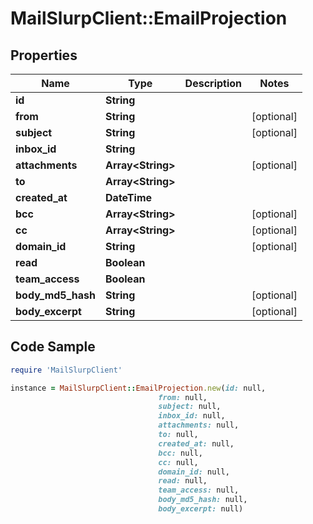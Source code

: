 # MailSlurpClient::EmailProjection

## Properties

Name | Type | Description | Notes
------------ | ------------- | ------------- | -------------
**id** | **String** |  | 
**from** | **String** |  | [optional] 
**subject** | **String** |  | [optional] 
**inbox_id** | **String** |  | 
**attachments** | **Array&lt;String&gt;** |  | [optional] 
**to** | **Array&lt;String&gt;** |  | 
**created_at** | **DateTime** |  | 
**bcc** | **Array&lt;String&gt;** |  | [optional] 
**cc** | **Array&lt;String&gt;** |  | [optional] 
**domain_id** | **String** |  | [optional] 
**read** | **Boolean** |  | 
**team_access** | **Boolean** |  | 
**body_md5_hash** | **String** |  | [optional] 
**body_excerpt** | **String** |  | [optional] 

## Code Sample

```ruby
require 'MailSlurpClient'

instance = MailSlurpClient::EmailProjection.new(id: null,
                                 from: null,
                                 subject: null,
                                 inbox_id: null,
                                 attachments: null,
                                 to: null,
                                 created_at: null,
                                 bcc: null,
                                 cc: null,
                                 domain_id: null,
                                 read: null,
                                 team_access: null,
                                 body_md5_hash: null,
                                 body_excerpt: null)
```


